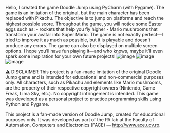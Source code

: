 Hello, I created the game Doodle Jump using PyCharm (with Pygame).
The game is an imitation of the original, but the main character has been replaced with Pikachu. 
The objective is to jump on platforms and reach the highest possible score.
Throughout the game, you will notice some Easter eggs such as: - rockets that help you fly higher 
                                                               - Mario mushrooms that transform your avatar into Super Mario.
The game is not exactly perfect—I tried to improve it as much as possible, but it is playable and doesn't produce any errors. 
The game can also be displayed on multiple screen options.
I hope you’ll have fun playing it—and who knows, maybe it’ll even spark some inspiration for your own future projects! ![image](https://github.com/user-attachments/assets/795ecdb0-7f1f-453b-ade7-377940e21cbb)
![image](https://github.com/user-attachments/assets/0ba4b641-5ea1-43a7-bb7f-0e77af332983)
![image](https://github.com/user-attachments/assets/4375eeba-f430-4f50-9b69-796b5b7a04de)





⚠️ DISCLAIMER
This project is a fan-made imitation of the original Doodle Jump game and is intended for educational and non-commercial purposes only. All characters, such as Pikachu and elements like Mario mushrooms, are the property of their respective copyright owners (Nintendo, Game Freak, Lima Sky, etc.).
No copyright infringement is intended. This game was developed as a personal project to practice programming skills using Python and Pygame.

This project is a fan-made version of Doodle Jump, created for educational purposes only. It was developed as part of the PA lab at the Faculty of Automation, Computers and Electronics (FACE) — http://www.ace.ucv.ro.


